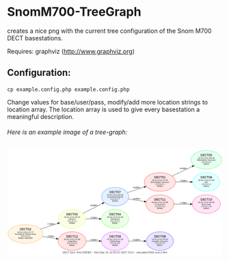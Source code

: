 # SnomM700-TreeGraph
creates a nice png with the current tree configuration of the Snom M700 DECT basestations.

Requires: graphviz (http://www.graphviz.org)

Configuration:
--------------

    cp example.config.php example.config.php


Change values for base/user/pass, modify/add more location strings to location array.
The location array is used to give every basestation a meaningful description.

###### Here is an example image of a tree-graph:
![Example graph](example.png)
